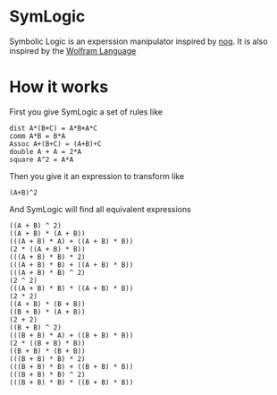 # SymLogic


Symbolic Logic is an experssion manipulator inspired
by [noq](https://github.com/tsoding/Noq/).
It is also inspired by the [Wolfram Language](https://www.wolfram.com/language/)

# How it works
First you give SymLogic a set of rules like

```
dist A*(B+C) = A*B+A*C
comm A*B = B*A 
Assoc A+(B+C) = (A+B)+C
double A + A = 2*A
square A^2 = A*A
```

Then you give it an expression to transform like

```
(A+B)^2
```

And SymLogic will find all equivalent expressions

```
((A + B) ^ 2)
((A + B) * (A + B))
(((A + B) * A) + ((A + B) * B))
(2 * ((A + B) * B))
(((A + B) * B) * 2)
(((A + B) * B) + ((A + B) * B))
(((A + B) * B) ^ 2)
(2 ^ 2)
(((A + B) * B) * ((A + B) * B))
(2 * 2)
((A + B) * (B + B))
((B + B) * (A + B))
(2 + 2)
((B + B) ^ 2)
(((B + B) * A) + ((B + B) * B))
(2 * ((B + B) * B))
((B + B) * (B + B))
(((B + B) * B) * 2)
(((B + B) * B) + ((B + B) * B))
(((B + B) * B) ^ 2)
(((B + B) * B) * ((B + B) * B))
```